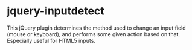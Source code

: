 jquery-inputdetect
==================

This jQuery plugin determines the method used to change an input field (mouse or keyboard), and performs some given action based on that. Especially useful for HTML5 inputs.